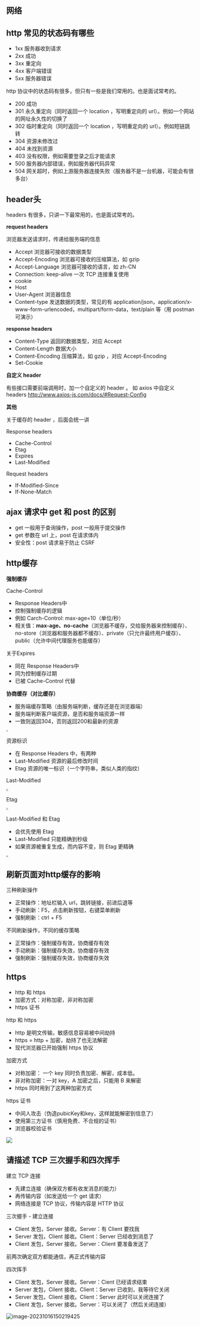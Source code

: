 ## 网络

## http 常见的状态码有哪些

- 1xx 服务器收到请求
- 2xx 成功
- 3xx 重定向
- 4xx 客户端错误
- 5xx 服务器错误

http 协议中的状态码有很多，但只有一些是我们常用的。也是面试常考的。

- 200 成功
- 301 永久重定向（同时返回一个 location ，写明重定向的 url）。例如一个网站的网址永久性的切换了
- 302 临时重定向（同时返回一个 location ，写明重定向的 url）。例如短链跳转
- 304 资源未修改过
- 404 未找到资源
- 403 没有权限，例如需要登录之后才能请求
- 500 服务器内部错误，例如服务器代码异常
- 504 网关超时，例如上游服务器连接失败（服务器不是一台机器，可能会有很多台）

## header头

headers 有很多，只讲一下最常用的，也是面试常考的。

**request headers**

浏览器发送请求时，传递给服务端的信息

- Accept 浏览器可接收的数据类型
- Accept-Encoding 浏览器可接收的压缩算法，如 gzip
- Accept-Language 浏览器可接收的语言，如 zh-CN
- Connection: keep-alive 一次 TCP 连接重复使用
- cookie
- Host
- User-Agent 浏览器信息
- Content-type 发送数据的类型，常见的有 application/json，application/x-www-form-urlencoded，multipart/form-data，text/plain 等（用 postman 可演示）

**response headers**

- Content-Type 返回的数据类型，对应 Accept
- Content-Length 数据大小
- Content-Encoding 压缩算法，如 gzip ，对应 Accept-Encoding
- Set-Cookie

**自定义 header**

有些接口需要前端调用时，加一个自定义的 header 。
如 axios 中自定义 headers http://www.axios-js.com/docs/#Request-Config

**其他**

关于缓存的 header ，后面会统一讲

Response headers

- Cache-Control
- Etag
- Expires
- Last-Modified

Request headers

- If-Modified-Since
- If-None-Match

## ajax 请求中 get 和 post 的区别

- get 一般用于查询操作，post 一般用于提交操作
- get 参数在 url 上，post 在请求体内
- 安全性：post 请求易于防止 CSRF

## http缓存

**强制缓存**

Cache-Control

- Response Headers中
- 控制强制缓存的逻辑
- 例如 Carch-Control: max-age=10（单位/秒）
- 相关值：**max-age、no-cache**（浏览器不缓存，交给服务器来控制缓存）、no-store（浏览器和服务器都不缓存）、private（只允许最终用户缓存）、public（允许中间代理服务也能缓存）

关于Expires

- 同在 Response Headers中
- 同为控制缓存过期
- 已被 Cache-Control 代替

**协商缓存（对比缓存）**

- 服务端缓存策略（由服务端判断，缓存还是在浏览器端）
- 服务端判断客户端资源，是否和服务端资源一样
- 一致则返回304，否则返回200和最新的资源

<img src="http://cdn.wangtongmeng.com/20231006213123-bbd8b0.png" style="zoom:30%;" />

资源标识

- 在 Response Headers 中，有两种
- Last-Modified 资源的最后修改时间
- Etag 资源的唯一标识（一个字符串，类似人类的指纹）

Last-Modified

<img src="http://cdn.wangtongmeng.com/20231006213528-ba0aed.png" style="zoom:33%;" />

Etag

<img src="http://cdn.wangtongmeng.com/20231006214042-383935.png" style="zoom:33%;" />

Last-Modified 和 Etag

- 会优先使用 Etag
- Last-Modified 只能精确到秒级
- 如果资源被重复生成，而内容不变，则 Etag 更精确



<img src="http://cdn.wangtongmeng.com/20231006214510-107d6e.png" style="zoom:33%;" />

## 刷新页面对http缓存的影响

三种刷新操作

- 正常操作：地址栏输入 url，跳转链接，前进后退等
- 手动刷新：F5，点击刷新按钮，右键菜单刷新
- 强制刷新：ctrl + F5

不同刷新操作，不同的缓存策略

- 正常操作：强制缓存有效，协商缓存有效
- 手动刷新：强制缓存失效，协商缓存有效
- 强制刷新：强制缓存失效，协商缓存失效

## https

- http 和 https
- 加密方式：对称加密，非对称加密
- https 证书

http 和 https

- http 是明文传输，敏感信息容易被中间劫持
- https = http + 加密，劫持了也无法解密
- 现代浏览器已开始强制 https 协议

加密方式

- 对称加密： 一个 key 同时负责加密、解密，成本低。
- 非对称加密：一对 key，A 加密之后，只能用 B 来解密
- https 同时用到了这两种加密方式

https 证书

- 中间人攻击（伪造pubicKey和key，这样就能解密到信息了）
- 使用第三方证书（慎用免费、不合规的证书）
- 浏览器校验证书



![](http://cdn.wangtongmeng.com/20231006225032-0a1382.png)

## 请描述 TCP 三次握手和四次挥手

建立 TCP 连接

- 先建立连接（确保双方都有收发消息的能力）
- 再传输内容（如发送给一个 get 请求）
- 网络连接是 TCP 协议，传输内容是 HTTP 协议

三次握手 - 建立连接

- Client 发包，Server 接收。Server：有 Client 要找我
- Server 发包，Client 接收。Client：Server 已经收到消息了
- Client 发包，Server 接收。Server：Client 要准备发送了

前两次确定双方都能通信，再正式传输内容

四次挥手

- Client 发包，Server 接收。Server：Cient 已经请求结束
- Server 发包，Cilent 接收。Client：Server 已收到，我等待它关闭
- Server 发包，Client 接收。Client：Server 此时可以关闭连接了
- Client 发包，Server 接收。Server：可以关闭了（然后关闭连接）

![image-20231016150219425](C:\Users\wtm\AppData\Roaming\Typora\typora-user-images\image-20231016150219425.png)